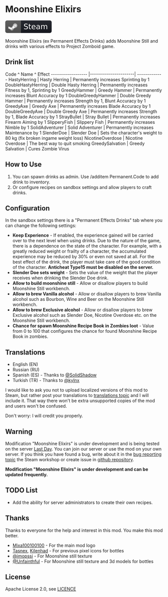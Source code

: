 # Moonshine Elixirs
[![Steam Workshop](assets/steam.svg)](https://steamcommunity.com/sharedfiles/filedetails/?id=1866992334)

Moonshine Elixirs (ex Permanent Effects Drinks) adds Moonshine Still and drinks with various effects to Project Zomboid game.  

## Drink list
Code               ^  Name                ^ Effect
------------------ |----------------------| -------------
HastyHerring       | Hasty Herring        | Permanently increases Sprinting by 1
DoubleHastyHerring | Double Hasty Herring | Permanently increases Fitness by 1, Sprinting by 1
GreedyHammer       | Greedy Hammer        | Permanently increases Blunt Accuracy by 1
DoubleGreedyHammer | Double Greedy Hammer | Permanently increases Strength by 1, Blunt Accuracy by 1
GreedyAxe          | Greedy Axe           | Permanently increases Blade Accuracy by 1
DoubleGreedyAxe    | Double Greedy Axe    | Permanently increases Strength by 1, Blade Accuracy by 1
StrayBullet        | Stray Bullet         | Permanently increases Firearm Aiming by 1
SlipperyFish       | Slippery Fish        | Permanently increases Nimble by 1
SolidAdventurer    | Solid Adventurer     | Permanently increases Maintenance by 1
SlenderDoe         | Slender Doe          | Sets the character's weight to 80 kg (fix broken ingame weight loss)
NicotineOverdose   | Nicotine Overdose    | The best way to quit smoking
GreedySalvation    | Greedy Salvation     | Cures Zombie Virus

## How to Use
1. You can spawn drinks as admin. Use /additem Permanent.Code to add drink to inventory.  
2. Or configure recipes on sandbox settings and allow players to craft drinks.

## Configuration
In the sandbox settings there is a "Permanent Effects Drinks" tab where you can change the following settings:  

* **Keep Experience** - If enabled, the experience gained will be carried over to the next level when using drinks. Due to the nature of the game, there is a dependence on the state of the character. For example, with a greatly reduced weight or frailty of a character, the accumulated experience may be reduced by 30% or even not saved at all. For the best effect of the drink, the player must take care of the good condition of the character. **Anticheat Type15 must be disabled on the server.**
* **Slender Doe sets weight** - Sets the value of the weight that the player receives when drinking the Slender Doe drink.
* **Allow to build moonshine still** - Allow or disallow players to build Moonshine Still workbench.
* **Allow to brew Vanilla alcohol** - Allow or disallow players to brew Vanilla alcohol such as Bourbon, Wine and Beer on the Moonshine Still workbench.
* **Allow to brew Exclusive alcohol** - Allow or disallow players to brew Exclusive alcohol such as Slender Doe, Nicotine Overdose etc. on the Moonshine Still workbench.
* **Chance for spawn Moonshine Recipe Book in Zombies loot** - Value from 0 to 100 that configures the chance for found Moonshine Recipe Book in zombies.  

## Translations
* English (EN)  
* Russian (RU)  
* Spanish (ES) - Thanks to [@SolidShadow](https://steamcommunity.com/profiles/76561198170110257)
* Turkish (TR) - Thanks to [@kylnx](https://steamcommunity.com/profiles/76561199200666453)

I would like to ask you not to upload localized versions of this mod to Steam, but rather post your translations to
[translations topic](https://steamcommunity.com/workshop/filedetails/discussion/1866992334/1628538005517020523) and
I will include it. That way there won't be extra unsupported copies of the mod and users won't be confused.

Don't worry: I will credit you properly.  

## Warning
Modification "Moonshine Elixirs" is under development and is being tested on the server [Last Day](https://last-day.wargm.ru). You can join our server or use the mod on your own server.
If you think you have found a bug, write about it in the [bug reporting topic](https://steamcommunity.com/workshop/filedetails/discussion/*/*/)
the Steam workshop or create issue in [github repository](https://github.com/openzomboid/moonshine-elixirs).

**Modification "Moonshine Elixirs" is under development and can be updated frequently.**  

## TODO List
* Add the ability for server administrators to create their own recipes.

## Thanks
Thanks to everyone for the help and interest in this mod. You make this mod better.  

* [Mixa100100100](https://steamcommunity.com/profiles/76561198028625569) - For the main mod logo
* [Tasnex](https://steamcommunity.com/profiles/76561198080983473), [Kilenhad](http://steamcommunity.com/profiles/76561198096794210) - For previous pixel icons for bottles
* [@imopssi](http://steamcommunity.com/profiles/76561198041180030) - For Moonshine still texture
* [@Unfainthful](https://steamcommunity.com/profiles/76561198072217531) - For Moonshine still texture and 3d models for bottles

## License
Apache License 2.0, see [LICENCE](LICENSE)  
